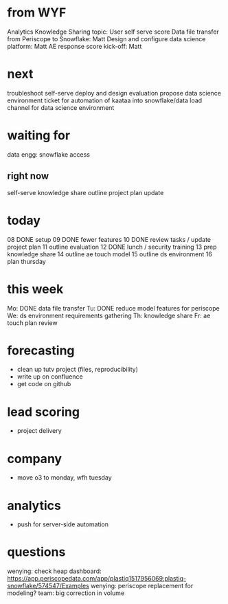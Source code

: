 # from WYF

Analytics Knowledge Sharing topic: User self serve score
Data file transfer from Periscope to Snowflake: Matt
Design and configure data science platform: Matt
AE response score kick-off: Matt

# next

troubleshoot self-serve deploy and design evaluation
propose data science environment
ticket for automation of kaataa into snowflake/data load
channel for data science environment


# waiting for

data engg: snowflake access

## right now

self-serve knowledge share outline
project plan update


# today

08 DONE setup
09 DONE fewer features
10 DONE review tasks / update project plan
11 outline evaluation
12 DONE lunch / security training
13 prep knowledge share
14 outline ae touch model
15 outline ds environment
16 plan thursday

# this week

Mo: DONE data file transfer
Tu: DONE reduce model features for periscope
We: ds environment requirements gathering
Th: knowledge share
Fr: ae touch plan review

# forecasting

* clean up tutv project (files, reproducibility)
* write up on confluence
* get code on github

# lead scoring

* project delivery

# company

* move o3 to monday, wfh tuesday

# analytics

* push for server-side automation

# questions

wenying: check heap dashboard: https://app.periscopedata.com/app/plastiq1517956069:plastiq-snowflake/574547/Examples
wenying: periscope replacement for modeling?
team: big correction in volume


